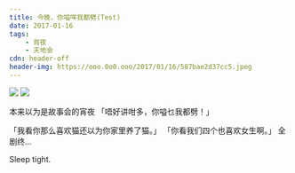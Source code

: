 ```yaml
---
title: 今晚，你嗌咩我都劈(Test)
date: 2017-01-16
tags: 
    - 宵夜
    - 天地会
cdn: header-off
header-img: https://ooo.0o0.ooo/2017/01/16/587bae2d37cc5.jpeg
---
```

![](https://ooo.0o0.ooo/2017/01/16/587bae2d37cc5.jpeg)
![](https://ooo.0o0.ooo/2017/01/16/587bb54ba87c0.jpeg)

本来以为是故事会的宵夜
「唔好讲咁多，你嗌乜我都劈！」

「我看你那么喜欢猫还以为你家里养了猫。」
「你看我们四个也喜欢女生啊。」
全剧终...

Sleep tight.

